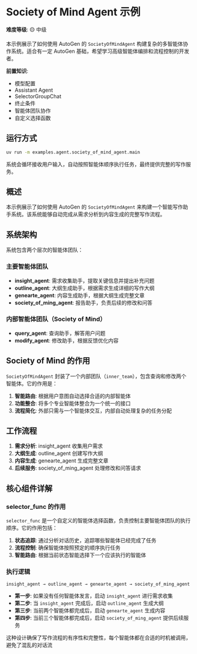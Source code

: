 # Society of Mind Agent 示例

**难度等级**: 🟡 中级

本示例展示了如何使用 AutoGen 的 `SocietyOfMindAgent` 构建复杂的多智能体协作系统。适合有一定 AutoGen 基础，希望学习高级智能体编排和流程控制的开发者。

**前置知识**:
- 模型配置
- Assistant Agent
- SelectorGroupChat
- 终止条件
- 智能体团队协作
- 自定义选择函数


## 运行方式
```bash
uv run -m examples.agent.society_of_mind_agent.main
```

系统会循环接收用户输入，自动按照智能体顺序执行任务，最终提供完整的写作服务。

## 概述
本示例展示了如何使用 AutoGen 的 `SocietyOfMindAgent` 来构建一个智能写作助手系统。该系统能够自动完成从需求分析到内容生成的完整写作流程。

## 系统架构
系统包含两个层次的智能体团队：

### 主要智能体团队
- **insight_agent**: 需求收集助手，提取关键信息并提出补充问题
- **outline_agent**: 大纲生成助手，根据需求生成详细的写作大纲
- **genearte_agent**: 内容生成助手，根据大纲生成完整文章
- **society_of_ming_agent**: 报告助手，负责后续的修改和问答

### 内部智能体团队（Society of Mind）
- **query_agent**: 查询助手，解答用户问题
- **modify_agent**: 修改助手，根据反馈优化内容

## Society of Mind 的作用
`SocietyOfMindAgent` 封装了一个内部团队（`inner_team`），包含查询和修改两个智能体。它的作用是：

1. **智能路由**: 根据用户意图自动选择合适的内部智能体
2. **功能整合**: 将多个专业智能体整合为一个统一的接口
3. **流程简化**: 外部只需与一个智能体交互，内部自动处理复杂的任务分配

## 工作流程
1. **需求分析**: insight_agent 收集用户需求
2. **大纲生成**: outline_agent 创建写作大纲
3. **内容生成**: genearte_agent 生成完整文章
4. **后续服务**: society_of_ming_agent 处理修改和问答请求



## 核心组件详解

### selector_func 的作用
`selector_func` 是一个自定义的智能体选择函数，负责控制主要智能体团队的执行顺序。它的作用包括：

1. **状态追踪**: 通过分析对话历史，追踪哪些智能体已经完成了任务
2. **流程控制**: 确保智能体按照预定的顺序执行任务
3. **智能路由**: 根据当前状态智能选择下一个应该执行的智能体

### 执行逻辑
```
insight_agent → outline_agent → genearte_agent → society_of_ming_agent
```

- **第一步**: 如果没有任何智能体发言，启动 `insight_agent` 进行需求收集
- **第二步**: 当 `insight_agent` 完成后，启动 `outline_agent` 生成大纲
- **第三步**: 当前两个智能体都完成后，启动 `genearte_agent` 生成内容
- **第四步**: 当前三个智能体都完成后，启动 `society_of_ming_agent` 提供后续服务

这种设计确保了写作流程的有序性和完整性，每个智能体都在合适的时机被调用，避免了混乱的对话流